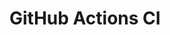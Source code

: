 # GitHub Actions CI


































































































































































































































































































































































































































































































































































































































































































































































































































































































































































































































































































































































































































































































































































































































































































































































































































































































































